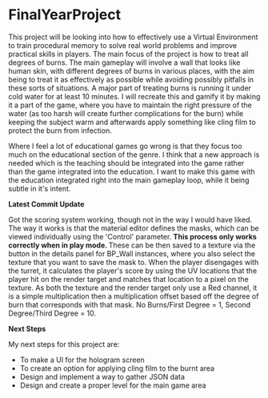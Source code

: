 # FinalYearProject
 
This project will be looking into how to effectively use a Virtual Environment to train procedural memory to solve real world problems and improve practical skills in players. The main focus of the project is how to treat all degrees of burns. The main gameplay will involve a wall that looks like human skin, with different degrees of burns in various places, with the aim being to treat it as effectively as possible while avoiding possibly pitfalls in these sorts of situations. A major part of treating burns is running it under cold water for at least 10 minutes. I will recreate this and gamify it by making it a part of the game, where you have to maintain the right pressure of the water (as too harsh will create further complications for the burn) while keeping the subject warm and afterwards apply something like cling film to protect the burn from infection. 


Where I feel a lot of educational games go wrong is that they focus too much on the educational section of the genre. I think that a new approach is needed which is the teaching should be integrated into the game rather than the game integrated into the education. I want to make this game with the education integrated right into the main gameplay loop, while it being subtle in it's intent. 

<b>Latest Commit Update</b>

Got the scoring system working, though not in the way I would have liked. The way it works is that the material editor defines the masks, which can be viewed individually using the 'Control' parameter. <b> This process only works correctly when in play mode. </b>  These can be then saved to a texture via the button in the details panel for BP_Wall instances, where you also select the texture that you want to save the mask to. When the player disengages with the turret, it calculates the player's score by using the UV locations that the player hit on the render target and matches that location to a pixel on the texture. As both the texture and the render target only use a Red channel, it is a simple multiplication then a multiplication offset based off the degree of burn that corresponds with that mask. No Burns/First Degree = 1, Second Degree/Third Degree = 10. 

<b> Next Steps </b>

My next steps for this project are:
- To make a UI for the hologram screen
- To create an option for applying cling film to the burnt area
- Design and implement a way to gather JSON data
- Design and create a proper level for the main game area
